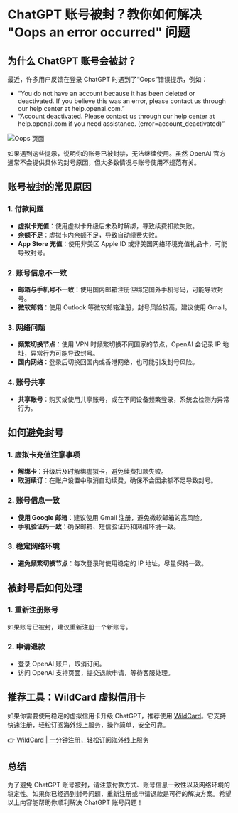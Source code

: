 # ChatGPT 账号被封？教你如何解决 "Oops an error occurred" 问题

## 为什么 ChatGPT 账号会被封？

最近，许多用户反馈在登录 ChatGPT 时遇到了“Oops”错误提示，例如：

- “You do not have an account because it has been deleted or deactivated. If you believe this was an error, please contact us through our help center at help.openai.com.”
- “Account deactivated. Please contact us through our help center at help.openai.com if you need assistance. (error=account_deactivated)”

![Oops 页面](https://bbtdd.com/img/431088164812529.webp)

如果遇到这些提示，说明你的账号已被封禁，无法继续使用。虽然 OpenAI 官方通常不会提供具体的封号原因，但大多数情况与账号使用不规范有关。

## 账号被封的常见原因

### 1. **付款问题**
   - **虚拟卡充值**：使用虚拟卡升级后未及时解绑，导致续费扣款失败。
   - **余额不足**：虚拟卡内余额不足，导致自动续费失败。
   - **App Store 充值**：使用非美区 Apple ID 或非美国网络环境充值礼品卡，可能导致封号。

### 2. **账号信息不一致**
   - **邮箱与手机号不一致**：使用国内邮箱注册但绑定国外手机号码，可能导致封号。
   - **微软邮箱**：使用 Outlook 等微软邮箱注册，封号风险较高，建议使用 Gmail。

### 3. **网络问题**
   - **频繁切换节点**：使用 VPN 时频繁切换不同国家的节点，OpenAI 会记录 IP 地址，异常行为可能导致封号。
   - **国内网络**：登录后切换回国内或香港网络，也可能引发封号风险。

### 4. **账号共享**
   - **共享账号**：购买或使用共享账号，或在不同设备频繁登录，系统会检测为异常行为。

## 如何避免封号

### 1. **虚拟卡充值注意事项**
   - **解绑卡**：升级后及时解绑虚拟卡，避免续费扣款失败。
   - **取消续订**：在账户设置中取消自动续费，确保不会因余额不足导致封号。

### 2. **账号信息一致**
   - **使用 Google 邮箱**：建议使用 Gmail 注册，避免微软邮箱的高风险。
   - **手机验证码一致**：确保邮箱、短信验证码和网络环境一致。

### 3. **稳定网络环境**
   - **避免频繁切换节点**：每次登录时使用稳定的 IP 地址，尽量保持一致。

## 被封号后如何处理

### 1. **重新注册账号**
   如果账号已被封，建议重新注册一个新账号。

### 2. **申请退款**
   - 登录 OpenAI 账户，取消订阅。
   - 访问 OpenAI 支持页面，提交退款申请，等待客服处理。

## 推荐工具：WildCard 虚拟信用卡

如果你需要使用稳定的虚拟信用卡升级 ChatGPT，推荐使用 [WildCard](https://bbtdd.com/WildCard)。它支持快速注册，轻松订阅海外线上服务，操作简单，安全可靠。

👉 [WildCard | 一分钟注册，轻松订阅海外线上服务](https://bbtdd.com/WildCard)

## 总结

为了避免 ChatGPT 账号被封，请注意付款方式、账号信息一致性以及网络环境的稳定性。如果你已经遇到封号问题，重新注册或申请退款是可行的解决方案。希望以上内容能帮助你顺利解决 ChatGPT 账号问题！